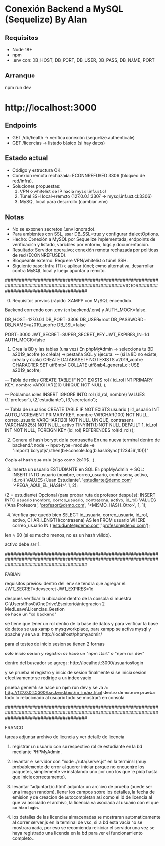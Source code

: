 # Conexión Backend a MySQL (Sequelize) By Alan

## Requisitos
- Node 18+
- npm
- .env con:
  DB_HOST, DB_PORT, DB_USER, DB_PASS, DB_NAME, PORT

## Arranque
npm run dev
# http://localhost:3000

## Endpoints
- GET /db/health   -> verifica conexión (sequelize.authenticate)
- GET /licencias   -> listado básico (si hay datos)

## Estado actual
- Código y estructura OK.
- Conexión remota rechazada: ECONNREFUSED 3306 (bloqueo de red/infra).
- Soluciones propuestas:
  1) VPN o whitelist de IP hacia mysql.inf.uct.cl
  2) Túnel SSH local->remoto (127.0.0.1:3307 -> mysql.inf.uct.cl:3306)
  3) MySQL local para desarrollo (cambiar .env)

## Notas
- No se exponen secretos (.env ignorado).
- Para ambientes con SSL, usar DB_SSL=true y configurar dialectOptions.
- Hecho: Conexión a MySQL por Sequelize implementada; endpoints de verificación y listado, variables por entorno, logs y documentación.
- Resultado: Servidor operativo; conexión remota rechazada por políticas de red (ECONNREFUSED).
- Bloqueante externo: Requiere VPN/whitelist o túnel SSH.
- Siguiente paso: Infra (TI) o aplicar túnel; como alternativa, desarrollar contra MySQL local y luego apuntar a remoto.

###################################################################################################VICTOR#####################################

0) Requisitos previos (rápido)
XAMPP con MySQL encendido.


Backend corriendo con .env (en backend/.env) y AUTH_MOCK=false.


DB_HOST=127.0.0.1
DB_PORT=3306
DB_USER=root
DB_PASSWORD=
DB_NAME=a2019_acofre
DB_SSL=false

PORT=3000
JWT_SECRET=SUPER_SECRET_KEY
JWT_EXPIRES_IN=1d
AUTH_MOCK=false



1) Crea la BD y las tablas (una vez)
En phpMyAdmin → selecciona tu BD a2019_acofre (o créala) → pestaña SQL y ejecuta:
-- (si la BD no existe, créala y úsala)
CREATE DATABASE IF NOT EXISTS a2019_acofre CHARACTER SET utf8mb4 COLLATE utf8mb4_general_ci;
USE a2019_acofre;

-- Tabla de roles
CREATE TABLE IF NOT EXISTS rol (
  id_rol INT PRIMARY KEY,
  nombre VARCHAR(20) UNIQUE NOT NULL
);

-- Poblamos roles
INSERT IGNORE INTO rol (id_rol, nombre) VALUES
  (1,'profesor'),
  (2,'estudiante'),
  (3,'secretario');

-- Tabla de usuarios
CREATE TABLE IF NOT EXISTS usuario (
  id_usuario INT AUTO_INCREMENT PRIMARY KEY,
  nombre VARCHAR(100) NOT NULL,
  correo_usuario VARCHAR(120) NOT NULL UNIQUE,
  contrasena VARCHAR(255) NOT NULL,
  activo TINYINT(1) NOT NULL DEFAULT 1,
  id_rol INT NOT NULL,
  FOREIGN KEY (id_rol) REFERENCES rol(id_rol)
);


2) Genera el hash bcrypt de la contraseña
En una nueva terminal dentro de backend/:
node --input-type=module -e "import('bcryptjs').then(b=>console.log(b.hashSync('123456',10)))"

Copia el hash que sale (algo como $2b$10$...).

3) Inserta un usuario ESTUDIANTE en SQL
En phpMyAdmin → SQL:
INSERT INTO usuario (nombre, correo_usuario, contrasena, activo, id_rol)
VALUES ('Juan Estudiante', 'estudiante@demo.com', '<PEGA_AQUI_EL_HASH>', 1, 2);

(2 = estudiante)
Opcional (para probar ruta de profesor después):
INSERT INTO usuario (nombre, correo_usuario, contrasena, activo, id_rol)
VALUES ('Ana Profesora', 'profesor@demo.com', '<MISMO_HASH_Otro>', 1, 1);


4) Verifica que quedó bien
SELECT id_usuario, correo_usuario, id_rol, activo,
       CHAR_LENGTH(contrasena) AS len
FROM usuario
WHERE correo_usuario IN ('estudiante@demo.com','profesor@demo.com');

len ≈ 60 (si es mucho menos, no es un hash válido).


activo debe ser 1.


##############################################################################################################################################

FABIAN 


requisitos previos:
  dentro del .env se tendra que agregar el:
  JWT_SECRET=devsecret
  JWT_EXPIRES=1d


  despues verificar la ubicacion dentro de la consola
  si muestra:
  C:\Users\fhsv0\OneDrive\Escritorio\integracion 2 MedLeave\Licencias_Gestion\
  se hace un "cd backend"

  se tiene que tener un rol dentro de la base de datos y para verificar la base de datos se usa xamp o mysqlworkplace, para xampp se activa mysql y apache y se va a:
  http://localhost/phpmyadmin/

para el testeo de inicio sesion se tienen 2 formas

solo inicio sesion y registro:
  se hace un "npm start" o "npm run dev"

  dentro del buscador se agrega:
  http://localhost:3000/usuarios/login

  y se prueba el registro y inicio de sesion
  finalmente si se inicia sesion efectivamente se redirige a un index vacio

prueba general:
  se hace un npm run dev y se va a:
  http://127.0.0.1:5500/backend/test/m_index.html
  dentro de este se prueba todo lo relacionado al usuario
  todo se mostrará en consola 
  

##############################################################################################################################################

FRANCO

tareas adjuntar archivo de licencia y ver detalle de licencia

1) registrar un usuario con su respectivo rol de estudiante en la bd mediante PHPMyAdmin.

2) levantar el servidor con “node ./ruta/server.js“ en la terminal (muy probablemente de error al querer iniciar porque no encuentre los paquetes, simplemente ve instalando uno por uno los que te pida hasta que inicie correctamente).

3) levantar “adjuntarLic.html“ adjuntar un archivo de prueba (puede ser una imagen random), llenar los campos sobre los detalles, la fecha de emision y de creacion de autocompletan asi como el id de licencia al que va asociado el archivo, la licencia va asociada al usuario con el que se hizo login.

4) los detalles de las licencias almacenadas se mostraran automaticamente al correr server.js en la terminal de vsc, si la bd esta vacia no se mostrara nada, por eso se recomienda reiniciar el servidor una vez se haya registrado una licencia en la bd para ver el funcionamiento completo..
